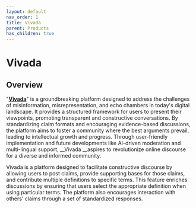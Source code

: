 ```yaml
---
layout: default
nav_order: 1
title: Vivada
parent: Products
has_children: true
---
```

# Vivada

## <a id="_7bhupvnca8fe"></a>Overview


"[__Vivada__](https://vivada.tech)" is a groundbreaking platform designed to address the challenges of misinformation, misrepresentation, and echo chambers in today's digital landscape. It provides a structured framework for users to present their viewpoints, promoting transparent and constructive conversations. By standardizing claim formats and encouraging evidence-based discussions, the platform aims to foster a community where the best arguments prevail, leading to intellectual growth and progress. Through user-friendly implementation and future developments like AI-driven moderation and multi-lingual support, __Vivada __aspires to revolutionize online discourse for a diverse and informed community.


Vivada is a platform designed to facilitate constructive discourse by allowing users to post claims, provide supporting bases for those claims, and contribute multiple definitions to specific terms. This feature enriches discussions by ensuring that users select the appropriate definition when using particular terms. The platform also encourages interaction with others' claims through a set of standardized responses.


